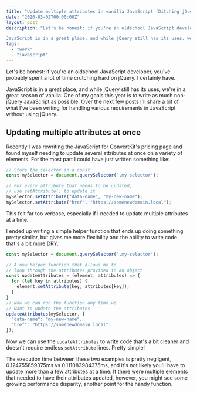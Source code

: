 ```yaml
---
title: "Update multiple attributes in vanilla JavaScript [Ditching jQuery: Part 1]"
date: "2020-03-02T00:00:00Z"
layout: post
description: "Let's be honest: if you're an oldschool JavaScript developer, you've probably spent a lot of time crutching hard on jQuery. I certainly have.

JavaScript is in a great place, and while jQuery still has its uses, we're in a great season of vanilla."
tags:
  - "work"
  - "javascript"
---
```


Let's be honest: if you're an oldschool JavaScript developer, you've probably spent a lot of time crutching hard on jQuery. I certainly have.

JavaScript is in a great place, and while jQuery still has its uses, we're in a great season of vanilla. One of my goals this year is to write as much non-jQuery JavaScript as possible. Over the next few posts I'll share a bit of what I've been writing for handling various requirements in JavaScript without using jQuery.

## Updating multiple attributes at once

Recently I was rewriting the JavaScript for ConvertKit's pricing page and found myself needing to update several attributes at once on a variety of elements. For the most part I could have just written something like:

```javascript
// Store the selector in a const
const mySelector = document.querySelector(".my-selector");

// For every attribute that needs to be updated,
// use setAttribute() to update it
mySelector.setAttribute("data-name", "my-new-name");
mySelector.setAttribute("href", "https://somenewdomain.local");
```

This felt far too verbose, especially if I needed to update multiple attributes at a time.

I ended up writing a simple helper function that ends up doing something pretty similar, but gives me more flexibility and the ability to write code that's a bit more DRY.

```javascript
const mySelector = document.querySelector(".my-selector");

// A new helper function that allows me to
// loop through the attributes provided in an object
const updateAttributes = (element, attributes) => {
  for (let key in attributes) {
    element.setAttribute(key, attributes[key]);
  }
}
// Now we can run the function any time we
// want to update the attributes
updateAttributes(mySelector, {
  "data-name": "my-new-name",
  "href": "https://somenewdomain.local"
});
```

Now we can use the `updateAttributes` to write code that's a bit cleaner and doesn't require endless `setAttribute` lines. Pretty simple!

The execution time between these two examples is pretty negligent, 0.124755859375ms vs 0.111083984375ms, and it's not likely you'll have to update more than a few attributes at a time. If there were multiple elements that needed to have their attributes updated, however, you might see some growing performance disparity, another point for the handy function.